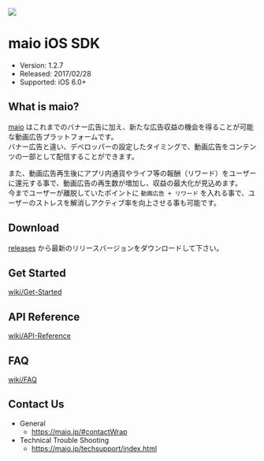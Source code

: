![](https://github.com/imobile-maio/maio-iOS-SDK/blob/wiki/doc/images/logo.png)

# maio iOS SDK
- Version: 1.2.7
- Released: 2017/02/28
- Supported: iOS 6.0+

## What is maio?
[maio](https://maio.jp/) はこれまでのバナー広告に加え、新たな広告収益の機会を得ることが可能な動画広告プラットフォームです。  
バナー広告と違い、デベロッパーの設定したタイミングで、動画広告をコンテンツの一部として配信することができます。

また、動画広告再生後にアプリ内通貨やライフ等の報酬（リワード）をユーザーに還元する事で、動画広告の再生数が増加し、収益の最大化が見込めます。  
今までユーザーが離脱していたポイントに `動画広告 + リワード` を入れる事で、ユーザーのストレスを解消しアクティブ率を向上させる事も可能です。  

## Download
[releases](https://github.com/imobile-maio/maio-iOS-SDK/releases) から最新のリリースバージョンをダウンロードして下さい。

## Get Started
[wiki/Get-Started](https://github.com/imobile-maio/maio-iOS-SDK/wiki/Get-Started)

## API Reference
[wiki/API-Reference](https://github.com/imobile-maio/maio-iOS-SDK/wiki/API-Reference)

## FAQ
[wiki/FAQ](https://github.com/imobile-maio/maio-iOS-SDK/wiki/FAQ)

## Contact Us
- General
  + https://maio.jp/#contactWrap
- Technical Trouble Shooting
  + https://maio.jp/techsupport/index.html
